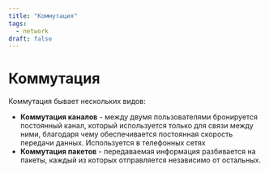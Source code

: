 ```yaml
---
title: "Коммутация"
tags:
  - network
draft: false
---
```


# Коммутация

Коммутация бывает нескольких видов:
- **Коммутация каналов** - между двумя пользователями бронируется постоянный канал, который используется только для связи между ними, благодаря чему обеспечивается постоянная скорость передачи данных. Используется в телефонных сетях
- **Коммутация пакетов** - передаваемая информация разбивается на пакеты, каждый из которых отправляется независимо от остальных.